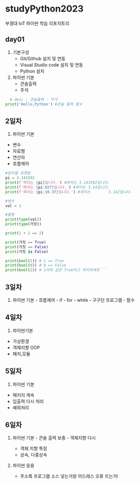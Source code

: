 # studyPython2023
부경대 IoT 파이썬 학습 리포지토리

## day01
1. 기본구성
    - Git/Github 설치 및 연동
    - Visual Studio code 설치 및 연동
    - Python 설치
2. 파이썬 기본
    - 콘솔출력
    - 주석

```python
  # desc : 콘솔출력 - 주석
print('Hello,Python') #콘솔 출력 함수
``` 

## 2일차
1. 파이썬 기본
 - 변수
 - 자료형 
 - 연산자
 - 흐름제어
```python
#문자열 포맷팅
pi = 3.141592
print(f'파이는 {pi}입니다.') #파이는 3.141592입니다.
print(f'파이는 {pi:02f}입니다.') #파이는 3.14입니다.
print(f'파이는 {pi:10.3f}입니다.') #파이는        3.142입니다.

#변수 
val = 1

#불형
print(type(val)) 
print(type(거짓))

print(1 + 1 == 2)

print(거짓 == True)
print(거짓 == False)
print(거짓 is False)

print(bool(1)) # 1 == True
print(bool(0)) # 0 == False
print(bool(2)) # 1이외 값은 True라고 하지마세요```

  ``` 
  ## 3일차
  1. 파이썬 기본
    - 흐름제어
    - if
    - for
    - while
    - 구구단 프로그램
    - 함수

  ## 4일차
1. 파이썬기본
  - 가상환경
  - 객체지향 OOP 
  - 패치,모듈

## 5일차
1. 파이썬 기본
  - 패키지 계속
  - 입출력 다시 처리
  - 예외처리
  
  ## 6일차
  1. 파이썬 기본
    - 콘솔 출력 보충
    - 객체지향 다시
      - 객체 지향 특징
      - 상속, 다중상속

  2. 파이썬 응용
      - 주소록 프로그램  소스 넣는거랑 어드레스 오류 뜨는거!